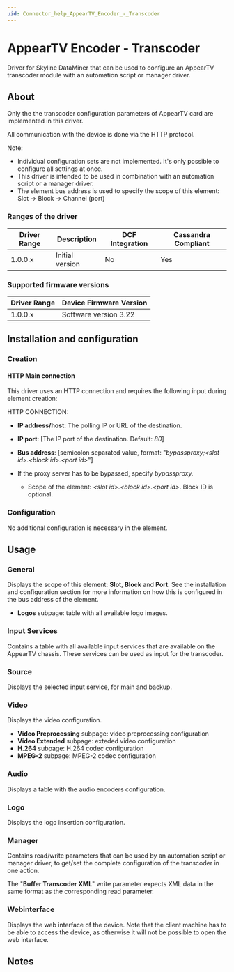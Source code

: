 ```yaml
---
uid: Connector_help_AppearTV_Encoder_-_Transcoder
---
```


# AppearTV Encoder - Transcoder

Driver for Skyline DataMiner that can be used to configure an AppearTV transcoder module with an automation script or manager driver.

## About

Only the the transcoder configuration parameters of AppearTV card are implemented in this driver.

All communication with the device is done via the HTTP protocol.

Note:

- Individual configuration sets are not implemented. It's only possible to configure all settings at once.
- This driver is intended to be used in combination with an automation script or a manager driver.
- The element bus address is used to specify the scope of this element: Slot -\> Block -\> Channel (port)

### Ranges of the driver

| **Driver Range** | **Description** | **DCF Integration** | **Cassandra Compliant** |
|------------------|-----------------|---------------------|-------------------------|
| 1.0.0.x          | Initial version | No                  | Yes                     |

### Supported firmware versions

| **Driver Range** | **Device Firmware Version** |
|------------------|-----------------------------|
| 1.0.0.x          | Software version 3.22       |

## Installation and configuration

### Creation

#### HTTP Main connection

This driver uses an HTTP connection and requires the following input during element creation:

HTTP CONNECTION:

- **IP address/host**: The polling IP or URL of the destination.

- **IP port**: \[The IP port of the destination. Default: *80*\]

- **Bus address**: \[semicolon separated value, format: "*bypassproxy;\<slot id\>.\<block id\>.\<port id\>*"\]

- If the proxy server has to be bypassed, specify *bypassproxy.*

  - Scope of the element: *\<slot id\>.\<block id\>.\<port id\>*. Block ID is optional.

### Configuration

No additional configuration is necessary in the element.

## Usage

### General

Displays the scope of this element: **Slot**, **Block** and **Port**. See the installation and configuration section for more information on how this is configured in the bus address of the element.

- **Logos** subpage: table with all available logo images.

### Input Services

Contains a table with all available input services that are available on the AppearTV chassis. These services can be used as input for the transcoder.

### Source

Displays the selected input service, for main and backup.

### Video

Displays the video configuration.

- **Video Preprocessing** subpage: video preprocessing configuration
- **Video Extended** subpage: exteded video configuration
- **H.264** subpage: H.264 codec configuration
- **MPEG-2** subpage: MPEG-2 codec configuration

### Audio

Displays a table with the audio encoders configuration.

### Logo

Displays the logo insertion configuration.

### Manager

Contains read/write parameters that can be used by an automation script or manager driver, to get/set the complete configuration of the transcoder in one action.

The "**Buffer Transcoder XML**" write parameter expects XML data in the same format as the corresponding read parameter.

### Webinterface

Displays the web interface of the device. Note that the client machine has to be able to access the device, as otherwise it will not be possible to open the web interface.

## Notes
